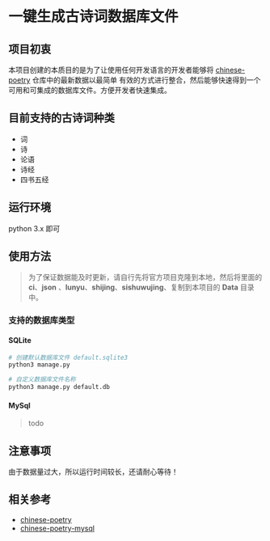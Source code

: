# 一键生成古诗词数据库文件

## 项目初衷

本项目创建的本质目的是为了让使用任何开发语言的开发者能够将 [chinese-poetry](https://github.com/chinese-poetry/chinese-poetry) 仓库中的最新数据以最简单
有效的方式进行整合，然后能够快速得到一个可用和可集成的数据库文件。方便开发者快速集成。

## 目前支持的古诗词种类

- 词
- 诗
- 论语
- 诗经
- 四书五经

## 运行环境

python 3.x 即可

## 使用方法

> 为了保证数据能及时更新，请自行先将官方项目克隆到本地，然后将里面的 **ci**、**json** 、**lunyu**、**shijing**、**sishuwujing**、复制到本项目的 **Data** 目录中。

### 支持的数据库类型

#### SQLite

```python
# 创建默认数据库文件 default.sqlite3
python3 manage.py

# 自定义数据库文件名称
python3 manage.py default.db
```

#### MySql

> todo

## 注意事项

由于数据量过大，所以运行时间较长，还请耐心等待！

## 相关参考

- [chinese-poetry](https://github.com/chinese-poetry/chinese-poetry)
- [chinese-poetry-mysql](https://github.com/KomaBeyond/chinese-poetry-mysql)
